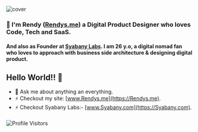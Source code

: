 ![cover](https://github.com/rendysyabany/rendysyabany.github.io/blob/master/static/img/github-rendy-cover.png?raw=true)

####

### 👋 I'm Rendy ([Rendys.me](https://Rendys.me)) a Digital Product Designer who loves Code, Tech and SaaS.
#### And also as Founder at [Syabany Labs](https://syabany.com). I am 26 y.o, a digital nomad fan who loves to approach with business side architecture & designing digital product.

####

## Hello World!! 🤔
- 💬 Ask me about anything an everything.
- ⚡ Checkout my site: [www.Rendys.me](https://Rendys.me).
- ⚡ Checkout Syabany Labs:- [www.Syabany.com](https://Syabany.com).


<!-- ![cover](https://github.com/rendysyabany/rendysyabany.github.io/blob/master/static/img/ss-hero-section.png?raw=true) -->

<!-- ![cover](https://github.com/rendysyabany/rendysyabany.github.io/blob/master/static/img/ss-tech-stack.png?raw=true) -->


<!-- ![tech](https://github.com/rendysyabany/rendysyabany.github.io/blob/master/static/img/shots.png?raw=true) -->

####

![Profile Visitors](https://visitor-badge.glitch.me/badge?page_id=rendysyabany.rendysyabany)
